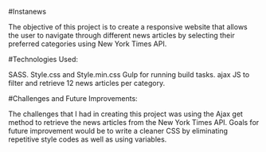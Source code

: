 #Instanews

The objective of this project is to create a responsive website that allows the user to navigate through different news articles by selecting their preferred categories using New York Times API.

#Technologies Used:

SASS.
Style.css and Style.min.css
Gulp for running build tasks.
ajax JS to filter and retrieve 12 news articles per category.

#Challenges and Future Improvements:

The challenges that I had in creating this project was using the Ajax get method to retrieve the news articles from the New York Times API. Goals for future improvement would be to write a cleaner CSS by eliminating repetitive style codes as well as using variables. 